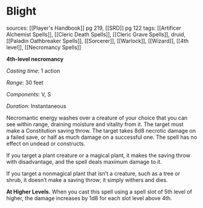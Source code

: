 # Blight
sources: [[Player's Handbook]] pg 219, [[SRD]] pg 122
tags: [[Artificer Alchemist Spells]], [[Cleric Death Spells]], [[Cleric Grave Spells]], druid, [[Paladin Oathbreaker Spells]], [[Sorcerer]], [[Warlock]], [[Wizard]], [[4th level]], [[Necromancy Spells]]

**4th-level necromancy**

*Casting time*: 1 action

*Range*: 30 feet

*Components*: V, S

*Duration*: Instantaneous

Necromantic energy washes over a creature of your choice that you can see within range, draining moisture and vitality from it. The target must make a Constitution saving throw. The target takes 8d8 necrotic damage on a failed save, or half as much damage on a successful one. The spell has no effect on undead or constructs.

If you target a plant creature or a magical plant, it makes the saving throw with disadvantage, and the spell deals maximum damage to it.

If you target a nonmagical plant that isn’t a creature, such as a tree or shrub, it doesn’t make a saving throw; it simply withers and dies.

**At Higher Levels.** When you cast this spell using a spell slot of 5th level of higher, the damage increases by 1d8 for each slot level above 4th.
